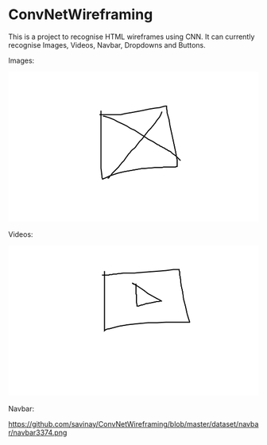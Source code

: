 # ConvNetWireframing

This is a project to recognise HTML wireframes using CNN. It can currently recognise Images, Videos, Navbar, Dropdowns and Buttons.

Images: 

![alt text](https://github.com/savinay/ConvNetWireframing/blob/master/dataset/image/image45855.png)

Videos:

![alt text](https://github.com/savinay/ConvNetWireframing/blob/master/dataset/video/video67018.png)

Navbar:

https://github.com/savinay/ConvNetWireframing/blob/master/dataset/navbar/navbar3374.png
